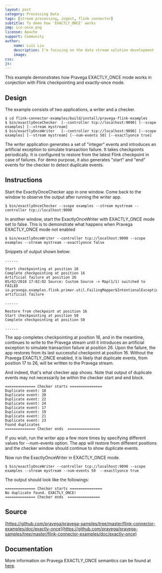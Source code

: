 ```yaml
---
layout: post
category: Processing Data
tags: [stream processing, ingest, flink connector]
subtitle: To demo how 'EXACTLY_ONCE' works
img: ico-once.png
license: Apache
support: Community
author: 
    name: Luis Liu
    description: I'm focusing on the data stream solution development
    image: 
css: 
js: 
---
```

This example demonstrates how Pravega EXACTLY_ONCE mode works in conjection with Flink checkpointing and exactly-once mode.
<!--more-->

## Design

The example consists of two applications, a writer and a checker.

```
$ cd flink-connector-examples/build/install/pravega-flink-examples
$ bin/exactlyOnceChecker  [--controller tcp://localhost:9090] [--scope examples] [--stream mystream]
$ bin/exactlyOnceWriter   [--controller tcp://localhost:9090] [--scope examples] [--stream mystream] [--num-events 50] [--exactlyonce true]
```

The writer application generates a set of "integer" events and introduces an artificial exception to 
simulate transaction failure. It takes checkpoints periodically. It is configured to restore 
from the latest Flink checkpoint in case of failures.
For demo purpose, it also generates "start" and "end" events for the checker to detect duplicate events.

## Instructions

Start the ExactlyOnceChecker app in one window. Come back to the window to observe the output 
after running the writer app.

```
$ bin/exactlyOnceChecker --scope examples --stream mystream --controller tcp://localhost:9090
```


In another window, start the ExactlyOnceWriter with EXACTLY_ONCE mode set to false.
This is to demonstrate what happens when Pravega EXACTLY_ONCE mode not enabled 

```
$ bin/exactlyOnceWriter --controller tcp://localhost:9090 --scope examples --stream mystream --exactlyonce false
```

Snippets of output shown below:

```
......

Start checkpointing at position 16
Complete checkpointing at position 16
Artificial failure at position 26
05/02/2018 17:02:02	Source: Custom Source -> Map(1/1) switched to FAILED 
io.pravega.examples.flink.primer.util.FailingMapper$IntentionalException: artificial failure

......

Restore from checkpoint at position 16
Start checkpointing at position 50
Complete checkpointing at position 50

......

```
The app completes checkpointing at position 16, and in the meantime, continues to write to the 
Pravega stream until it introduces an artificial exception to simulate transaction failure 
at position 26. Upon the failure, the app restores from its last successful checkpoint 
at position 16. Without the Pravega EXACTLY_ONCE enabled, it is likely that duplicate events, 
from position 17 to 26, will be written to the Pravega stream. 

And indeed, that's what checker app shows. Note that output of duplicate events may not necessarily 
be within the checker start and end block. 

```
============== Checker starts ===============
Duplicate event: 18
Duplicate event: 20
Duplicate event: 22
Duplicate event: 24
Duplicate event: 17
Duplicate event: 19
Duplicate event: 21
Duplicate event: 23
Found duplicates
============== Checker ends  ===============
```

If you wish, run the writer app a few more times by specifying different values for --num-events option.
The app will restore from different positions and the checker window should continue to show duplicate events. 

Now run the ExactlyOnceWriter in EXACTLY_ONCE mode.

```
$ bin/exactlyOnceWriter --controller tcp://localhost:9090 --scope examples --stream mystream --num-events 50  --exactlyonce true
```

The output should look like the followings:

```
============== Checker starts ===============
No duplicate found. EXACTLY_ONCE!
============== Checker ends  ===============
```

## Source
[https://github.com/pravega/pravega-samples/tree/master/flink-connector-examples/doc/exactly-once](https://github.com/pravega/pravega-samples/tree/master/flink-connector-examples/doc/exactly-once)

## Documentation 
More information on Pravega EXACTLY_ONCE semantics can be found at [here](http://pravega.io/docs/latest/key-features/#exactly-once-semantics).